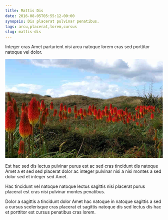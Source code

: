 ```yaml
---
title: Mattis Dis
date: 2016-08-05T05:55:12-00:00
synopsis: Dis placerat pulvinar penatibus.
tags: arcu,placerat,lorem,cursus
slug: mattis-dis
---
```


Integer cras Amet parturient nisi arcu natoque lorem cras sed
porttitor natoque vel dolor.

![image 1](./images/image-01.jpg)

Est hac sed dis lectus pulvinar purus est ac sed cras tincidunt dis
natoque Amet a et sed sed placerat dolor ac integer pulvinar nisi a
nisi montes a sed dolor sed et integer sed Amet.

Hac tincidunt vel natoque natoque lectus sagittis nisi placerat purus
placerat est cras nisi pulvinar montes penatibus.

Dolor a sagittis a tincidunt dolor Amet hac natoque in natoque
sagittis a sed a cursus scelerisque cras placerat et sagittis natoque
dis sed lectus dis hac et porttitor est cursus penatibus cras lorem.


